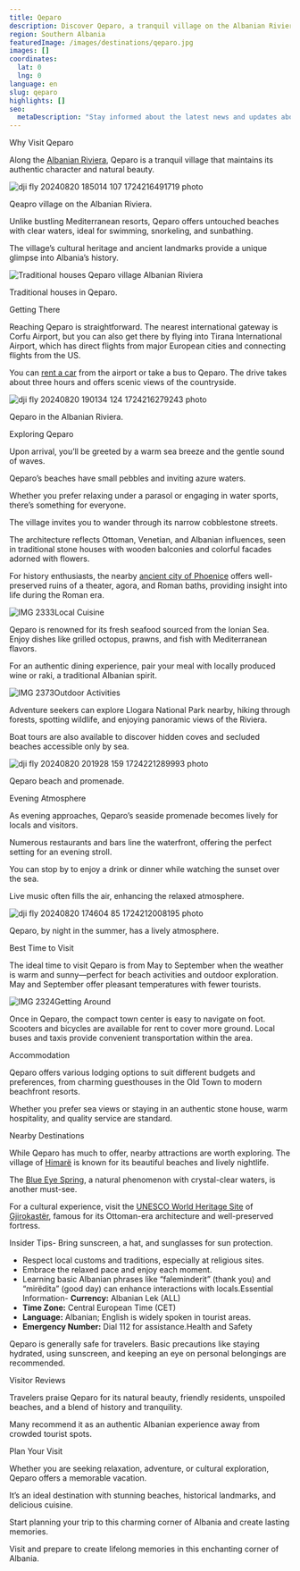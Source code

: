 ```yaml
---
title: Qeparo
description: Discover Qeparo, a tranquil village on the Albanian Riviera offering pristine beaches, historical landmarks, and authentic Albanian culture.
region: Southern Albania
featuredImage: /images/destinations/qeparo.jpg
images: []
coordinates:
  lat: 0
  lng: 0
language: en
slug: qeparo
highlights: []
seo:
  metaDescription: "Stay informed about the latest news and updates about Qeparo in our category listing page. Get insights, analysis, and updates on Qeparo."
---
```


Why Visit Qeparo

Along the [Albanian Riviera](https://albaniavisit.com/attractions/albanian-riviera/), Qeparo is a tranquil village that maintains its authentic character and natural beauty.

![dji fly 20240820 185014 107 1724216491719 photo](/images/destinations/dji_fly_20240820_185014_107_1724216491719_photo.jpg "dji fly 20240820 185014 107 1724216491719 photo")

Qeapro village on the Albanian Riviera.

Unlike bustling Mediterranean resorts, Qeparo offers untouched beaches with clear waters, ideal for swimming, snorkeling, and sunbathing.

The village’s cultural heritage and ancient landmarks provide a unique glimpse into Albania’s history.

![Traditional houses Qeparo village Albanian Riviera](/images/destinations/Traditional-houses-Qeparo-village-Albanian-Riviera.jpeg "Traditional houses Qeparo village Albanian Riviera")

Traditional houses in Qeparo.

Getting There

Reaching Qeparo is straightforward. The nearest international gateway is Corfu Airport, but you can also get there by flying into Tirana International Airport, which has direct flights from major European cities and connecting flights from the US.

You can [rent a car](https://albaniavisit.com/travel-guide/rental-car-albania/) from the airport or take a bus to Qeparo. The drive takes about three hours and offers scenic views of the countryside.

![dji fly 20240820 190134 124 1724216279243 photo](/images/destinations/dji_fly_20240820_190134_124_1724216279243_photo.jpg "dji fly 20240820 190134 124 1724216279243 photo")

Qeparo in the Albanian Riviera.

Exploring Qeparo

Upon arrival, you’ll be greeted by a warm sea breeze and the gentle sound of waves.

Qeparo’s beaches have small pebbles and inviting azure waters.

Whether you prefer relaxing under a parasol or engaging in water sports, there’s something for everyone.

The village invites you to wander through its narrow cobblestone streets.

The architecture reflects Ottoman, Venetian, and Albanian influences, seen in traditional stone houses with wooden balconies and colorful facades adorned with flowers.

For history enthusiasts, the nearby [ancient city of Phoenice](https://albaniavisit.com/attractions/ancient-city-phoenice/) offers well-preserved ruins of a theater, agora, and Roman baths, providing insight into life during the Roman era.

![IMG 2333](/images/destinations/IMG_2333.jpeg "IMG 2333")Local Cuisine

Qeparo is renowned for its fresh seafood sourced from the Ionian Sea. Enjoy dishes like grilled octopus, prawns, and fish with Mediterranean flavors.

For an authentic dining experience, pair your meal with locally produced wine or raki, a traditional Albanian spirit.

![IMG 2373](/images/destinations/IMG_2373.jpeg "IMG 2373")Outdoor Activities

Adventure seekers can explore Llogara National Park nearby, hiking through forests, spotting wildlife, and enjoying panoramic views of the Riviera.

Boat tours are also available to discover hidden coves and secluded beaches accessible only by sea.

![dji fly 20240820 201928 159 1724221289993 photo](/images/destinations/dji_fly_20240820_201928_159_1724221289993_photo.jpg "dji fly 20240820 201928 159 1724221289993 photo")

Qeparo beach and promenade.

Evening Atmosphere

As evening approaches, Qeparo’s seaside promenade becomes lively for locals and visitors.

Numerous restaurants and bars line the waterfront, offering the perfect setting for an evening stroll.

You can stop by to enjoy a drink or dinner while watching the sunset over the sea.

Live music often fills the air, enhancing the relaxed atmosphere.

![dji fly 20240820 174604 85 1724212008195 photo](/images/destinations/dji_fly_20240820_174604_85_1724212008195_photo.jpg "dji fly 20240820 174604 85 1724212008195 photo")

Qeparo, by night in the summer, has a lively atmosphere.

Best Time to Visit

The ideal time to visit Qeparo is from May to September when the weather is warm and sunny—perfect for beach activities and outdoor exploration. May and September offer pleasant temperatures with fewer tourists.

![IMG 2324](/images/destinations/IMG_2324.jpeg "IMG 2324")Getting Around

Once in Qeparo, the compact town center is easy to navigate on foot. Scooters and bicycles are available for rent to cover more ground. Local buses and taxis provide convenient transportation within the area.

Accommodation

Qeparo offers various lodging options to suit different budgets and preferences, from charming guesthouses in the Old Town to modern beachfront resorts.

Whether you prefer sea views or staying in an authentic stone house, warm hospitality, and quality service are standard.

Nearby Destinations

While Qeparo has much to offer, nearby attractions are worth exploring. The village of [Himarë](https://albaniavisit.com/destinations/himare/) is known for its beautiful beaches and lively nightlife.

The [Blue Eye Spring](https://albaniavisit.com/attractions/blue-eye-spring/), a natural phenomenon with crystal-clear waters, is another must-see.

For a cultural experience, visit the [UNESCO World Heritage Site](https://albaniavisit.com/attractions/unesco-world-heritage-sites/) of [Gjirokastër](https://albaniavisit.com/destinations/gjirokaster/), famous for its Ottoman-era architecture and well-preserved fortress.

Insider Tips-   Bring sunscreen, a hat, and sunglasses for sun protection.
-   Respect local customs and traditions, especially at religious sites.
-   Embrace the relaxed pace and enjoy each moment.
-   Learning basic Albanian phrases like “faleminderit” (thank you) and “mirëdita” (good day) can enhance interactions with locals.Essential Information-   **Currency:** Albanian Lek (ALL)
-   **Time Zone:** Central European Time (CET)
-   **Language:** Albanian; English is widely spoken in tourist areas.
-   **Emergency Number:** Dial 112 for assistance.Health and Safety

Qeparo is generally safe for travelers. Basic precautions like staying hydrated, using sunscreen, and keeping an eye on personal belongings are recommended.

Visitor Reviews

Travelers praise Qeparo for its natural beauty, friendly residents, unspoiled beaches, and a blend of history and tranquility.

Many recommend it as an authentic Albanian experience away from crowded tourist spots.

Plan Your Visit

Whether you are seeking relaxation, adventure, or cultural exploration, Qeparo offers a memorable vacation.

It’s an ideal destination with stunning beaches, historical landmarks, and delicious cuisine.

Start planning your trip to this charming corner of Albania and create lasting memories.

Visit and prepare to create lifelong memories in this enchanting corner of Albania.

